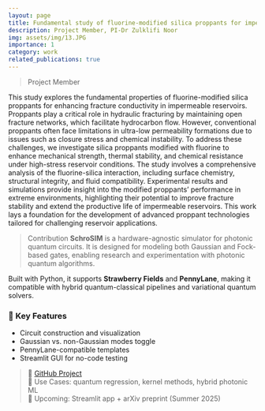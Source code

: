 ```yaml
---
layout: page
title: Fundamental study of fluorine-modified silica proppants for impermeable reservoir fracturing
description: Project Member, PI-Dr Zulklifi Noor
img: assets/img/13.JPG
importance: 1
category: work
related_publications: true
---
```


> Project Member

This study explores the fundamental properties of fluorine-modified silica proppants for enhancing fracture conductivity in impermeable reservoirs. Proppants play a critical role in hydraulic fracturing by maintaining open fracture networks, which facilitate hydrocarbon flow. However, conventional proppants often face limitations in ultra-low permeability formations due to issues such as closure stress and chemical instability. To address these challenges, we investigate silica proppants modified with fluorine to enhance mechanical strength, thermal stability, and chemical resistance under high-stress reservoir conditions. The study involves a comprehensive analysis of the fluorine-silica interaction, including surface chemistry, structural integrity, and fluid compatibility. Experimental results and simulations provide insight into the modified proppants’ performance in extreme environments, highlighting their potential to improve fracture stability and extend the productive life of impermeable reservoirs. This work lays a foundation for the development of advanced proppant technologies tailored for challenging reservoir applications.

> Contribution
**SchroSIM** is a hardware-agnostic simulator for photonic quantum circuits. It is designed for modeling both Gaussian and Fock-based gates, enabling research and experimentation with photonic quantum algorithms.

Built with Python, it supports **Strawberry Fields** and **PennyLane**, making it compatible with hybrid quantum-classical pipelines and variational quantum solvers.



### 🔧 Key Features
- Circuit construction and visualization
- Gaussian vs. non-Gaussian modes toggle
- PennyLane-compatible templates
- Streamlit GUI for no-code testing

> 🧪 [GitHub Project](https://github.com/DennisWayo/SchroSIM)  
> 🧠 Use Cases: quantum regression, kernel methods, hybrid photonic ML  
> 📢 Upcoming: Streamlit app + arXiv preprint (Summer 2025)
